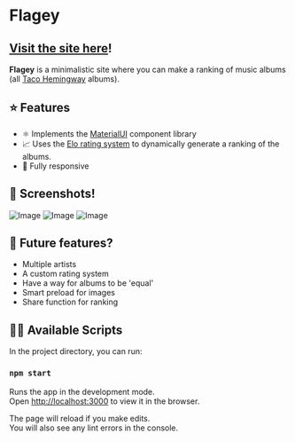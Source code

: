 # Flagey

## [Visit the site here](https://flagey.oskarg.me/)!

**Flagey** is a minimalistic site where you can make a ranking of music albums (all [Taco Hemingway](https://en.wikipedia.org/wiki/Taco_Hemingway) albums).

## ⭐ Features

- ⚛️ Implements the [MaterialUI](https://material-ui.com/) component library
- 📈 Uses the [Elo rating system](https://en.wikipedia.org/wiki/Elo_rating_system) to dynamically generate a ranking of the albums.
- 📱 Fully responsive

## 📸 Screenshots!

![Image](https://i.imgur.com/er5NDWq.png)
![Image](https://i.imgur.com/2H1vD2z.png)
![Image](https://i.imgur.com/Z19NUlG.png)

## 🤔 Future features?

- Multiple artists
- A custom rating system
- Have a way for albums to be 'equal'
- Smart preload for images
- Share function for ranking

## 👨‍💻 Available Scripts

In the project directory, you can run:

### `npm start`

Runs the app in the development mode.<br />
Open [http://localhost:3000](http://localhost:3000) to view it in the browser.

The page will reload if you make edits.<br />
You will also see any lint errors in the console.
